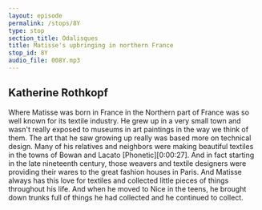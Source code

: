```yaml
---
layout: episode
permalink: /stops/8Y
type: stop
section_title: Odalisques
title: Matisse's upbringing in northern France
stop_id: 8Y
audio_file: 008Y.mp3
---
```


## Katherine Rothkopf

Where Matisse was born in France in the Northern part of France was so well known for its textile industry.  He grew up in a very small town and wasn't really exposed to museums in art paintings in the way we think of them.  The art that he saw growing up really was based more on technical design.  Many of his relatives and neighbors were making beautiful textiles in the towns of Bowan and Lacato [Phonetic][0:00:27].  And in fact starting in the late nineteenth century, those weavers and textile designers were providing their wares to the great fashion houses in Paris.  And Matisse always has this love for textiles and collected little pieces of things throughout his life. And when he moved to Nice in the teens, he brought down trunks full of things he had collected and he continued to collect.
